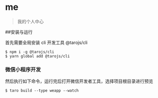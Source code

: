 # me

> 我的个人中心

##安装与运行

首先需要全局安装 cli 开发工具 @tarojs/cli

```shell
$ npm i -g @tarojs/cli
$ yarn global add @tarojs/cli
```

### 微信小程序开发

然后执行如下命令，运行完后打开微信开发者工具，选择项目根目录进行预览

```
$ taro build --type weapp --watch
```
